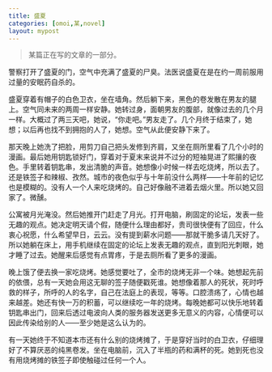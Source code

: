 ```yaml
---
title: 盛夏
categories: [omoi,某,novel]
layout: mypost
---
```


> 某篇正在写的文章的一部分。

警察打开了盛夏的门，空气中充满了盛夏的尸臭。法医说盛夏在是在约一周前服用过量的安眠药自杀的。

盛夏穿着有帽子的白色卫衣，坐在墙角。然后躺下来，黑色的卷发散在男友的腿上。空气同未来的两周一样安静。她转过身，面朝男友的腹部，就像过去的几个月一样。大概过了两三天吧，她说，“你走吧。”男友走了。几个月终于结束了，她想；以后再也找不到拥抱的人了，她想。空气从此便安静下来了。

那天晚上她洗了把脸，用剪刀自己把头发修到齐肩，又坐在厕所里看了几个小时的漫画。最后她用钥匙锁好门，穿着对于夏末来说并不过分的短袖晃进了熙攘的夜色。手里转着钥匙串，发出清脆的声音。她想像小时候一样去吃烧烤，所以去了。还是铁签子和辣椒、孜然。城市的夜色似乎与十年前没什么两样——十年前的记忆也是模糊的。没有人一个人来吃烧烤的。自己好像融不进着去烟火里。所以她又回家了。微醺。

公寓被月光淹没。然后她推开门赶走了月光。打开电脑，刷固定的论坛，发表一些无趣的观点。她决定明天请个假，随便什么理由都好，贵司很快便有了回应，什么衷心祝愿，什么希望早日，云云。没有提到薪水问题——那就干脆多请几天好了。所以她躺在床上，用手机继续在固定的论坛上发表无趣的观点，直到阳光刺眼，她才睡了过去。她醒来后感觉有点胃疼，于是去厕所看了更多的漫画。

晚上饿了便去换一家吃烧烤。她感觉要吐了，全市的烧烤无非一个味。她想起先前的依偎，总有一天她会用这无聊的签子随便戳死谁。她想像着那人的死状，死时呼救的样子，所呼的人的名字，自己在法庭上的表现，等等。口腔溃疡了，心情也越来越差。她还有快一万的积蓄，可以继续吃一年的烧烤。每晚她都可以快乐地转着钥匙串出门，回来后透过电波向人类的服务器发送更多无意义的内容，心情便可以因此传染给别的人——至少她是这么认为的。

有一天她终于不知道本市还有什么别的烧烤摊了，于是穿好当时的白卫衣，仔细理好了不算厌恶的纯黑卷发。坐在电脑前，沉入了半瓶的药和满杯的死。她到死也没有用烧烤摊的铁签子即使触碰过任何一个人。
